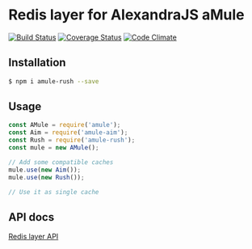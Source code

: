 # Redis layer for AlexandraJS aMule

[![Build Status](https://travis-ci.org/alexandrajs/amule-rush.svg?branch=master)](https://travis-ci.org/alexandrajs/amule-rush)
[![Coverage Status](https://coveralls.io/repos/github/alexandrajs/amule-rush/badge.svg?branch=master)](https://coveralls.io/github/alexandrajs/amule-rush?branch=master)
[![Code Climate](https://codeclimate.com/github/alexandrajs/amule-rush/badges/gpa.svg)](https://codeclimate.com/github/alexandrajs/amule-rush)

## Installation
```bash
$ npm i amule-rush --save
```

## Usage
```javascript
const AMule = require('amule');
const Aim = require('amule-aim');
const Rush = require('amule-rush');
const mule = new AMule();

// Add some compatible caches
mule.use(new Aim());
mule.use(new Rush());

// Use it as single cache
```

## API docs
[Redis layer API](http://alexandrajs.github.io/amule-rush/)
